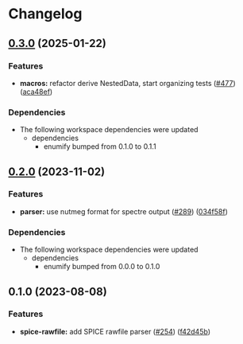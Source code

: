# Changelog

## [0.3.0](https://github.com/ucb-substrate/substrate2/compare/nutlex-v0.2.0...nutlex-v0.3.0) (2025-01-22)


### Features

* **macros:** refactor derive NestedData, start organizing tests ([#477](https://github.com/ucb-substrate/substrate2/issues/477)) ([aca48ef](https://github.com/ucb-substrate/substrate2/commit/aca48ef7a49c959e35ec4614345a55e667ff5146))


### Dependencies

* The following workspace dependencies were updated
  * dependencies
    * enumify bumped from 0.1.0 to 0.1.1

## [0.2.0](https://github.com/ucb-substrate/substrate2/compare/nutlex-v0.1.0...nutlex-v0.2.0) (2023-11-02)


### Features

* **parser:** use nutmeg format for spectre output ([#289](https://github.com/ucb-substrate/substrate2/issues/289)) ([034f58f](https://github.com/ucb-substrate/substrate2/commit/034f58f99c587c61003761971e76c26038de9b3b))


### Dependencies

* The following workspace dependencies were updated
  * dependencies
    * enumify bumped from 0.0.0 to 0.1.0

## 0.1.0 (2023-08-08)


### Features

* **spice-rawfile:** add SPICE rawfile parser ([#254](https://github.com/substrate-labs/substrate2/issues/254)) ([f42d45b](https://github.com/substrate-labs/substrate2/commit/f42d45b2caf8a65651906d724560c64e896a5580))
